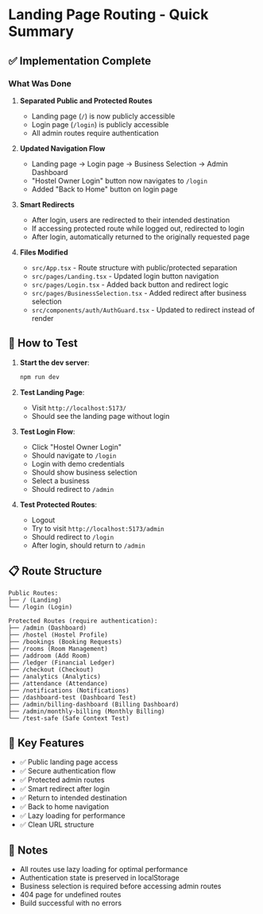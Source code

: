 # Landing Page Routing - Quick Summary

## ✅ Implementation Complete

### What Was Done

1. **Separated Public and Protected Routes**
   - Landing page (`/`) is now publicly accessible
   - Login page (`/login`) is publicly accessible
   - All admin routes require authentication

2. **Updated Navigation Flow**
   - Landing page → Login page → Business Selection → Admin Dashboard
   - "Hostel Owner Login" button now navigates to `/login`
   - Added "Back to Home" button on login page

3. **Smart Redirects**
   - After login, users are redirected to their intended destination
   - If accessing protected route while logged out, redirected to login
   - After login, automatically returned to the originally requested page

4. **Files Modified**
   - `src/App.tsx` - Route structure with public/protected separation
   - `src/pages/Landing.tsx` - Updated login button navigation
   - `src/pages/Login.tsx` - Added back button and redirect logic
   - `src/pages/BusinessSelection.tsx` - Added redirect after business selection
   - `src/components/auth/AuthGuard.tsx` - Updated to redirect instead of render

## 🚀 How to Test

1. **Start the dev server**:
   ```bash
   npm run dev
   ```

2. **Test Landing Page**:
   - Visit `http://localhost:5173/`
   - Should see the landing page without login

3. **Test Login Flow**:
   - Click "Hostel Owner Login"
   - Should navigate to `/login`
   - Login with demo credentials
   - Should show business selection
   - Select a business
   - Should redirect to `/admin`

4. **Test Protected Routes**:
   - Logout
   - Try to visit `http://localhost:5173/admin`
   - Should redirect to `/login`
   - After login, should return to `/admin`

## 📋 Route Structure

```
Public Routes:
├── / (Landing)
└── /login (Login)

Protected Routes (require authentication):
├── /admin (Dashboard)
├── /hostel (Hostel Profile)
├── /bookings (Booking Requests)
├── /rooms (Room Management)
├── /addroom (Add Room)
├── /ledger (Financial Ledger)
├── /checkout (Checkout)
├── /analytics (Analytics)
├── /attendance (Attendance)
├── /notifications (Notifications)
├── /dashboard-test (Dashboard Test)
├── /admin/billing-dashboard (Billing Dashboard)
├── /admin/monthly-billing (Monthly Billing)
└── /test-safe (Safe Context Test)
```

## 🎯 Key Features

- ✅ Public landing page access
- ✅ Secure authentication flow
- ✅ Protected admin routes
- ✅ Smart redirect after login
- ✅ Return to intended destination
- ✅ Back to home navigation
- ✅ Lazy loading for performance
- ✅ Clean URL structure

## 📝 Notes

- All routes use lazy loading for optimal performance
- Authentication state is preserved in localStorage
- Business selection is required before accessing admin routes
- 404 page for undefined routes
- Build successful with no errors
